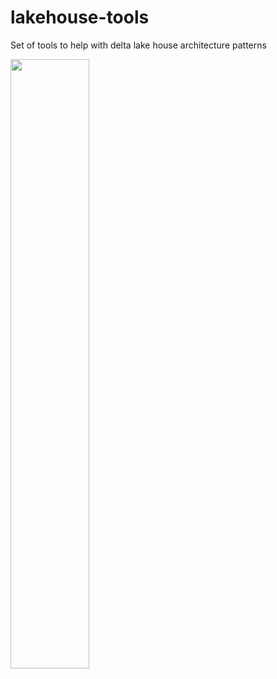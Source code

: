 # lakehouse-tools
Set of tools to help with delta lake house architecture patterns


<img src="https://live-delta-io.pantheonsite.io/wp-content/uploads/2019/04/Delta-Lake-marketecture-0423c.png" width="50%">


